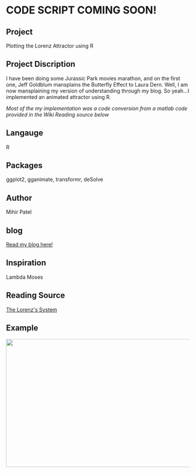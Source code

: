 # CODE SCRIPT COMING SOON!


     
Project
--------
Plotting the Lorenz Attractor using R

Project Discription
--------------------
I have been doing some Jurassic Park movies marathon, and on the first one, Jeff Goldblum mansplains the Butterfly Effect to Laura Dern. Well, I am now mansplaining my version of understanding through my blog. So yeah...I implemented an animated attractor using R.    

*Most of the my implementation was a code conversion from a matlab code provided in the Wiki Reading source below*

Langauge
---------
R

Packages
--------
ggplot2, gganimate, transformr, deSolve

Author
------
Mihir Patel

blog
-----
[Read my blog here!](https://opendatasurgeon.github.io/lorenz/)

Inspiration
-----------
Lambda Moses

Reading Source
------
[The Lorenz's System](https://en.wikipedia.org/wiki/Lorenz_system)    

Example
--------
<img src="https://github.com/opendatasurgeon/lorenzSystems_r/blob/master/bfe_3d_animation.gif " width="810" height="350" />

